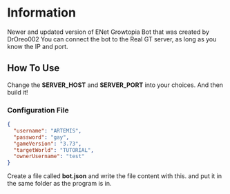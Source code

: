 # Information
Newer and updated version of ENet Growtopia Bot that was created by DrOreo002
You can connect the bot to the Real GT server, as long as you know the IP and port.
## How To Use
Change the **SERVER_HOST** and **SERVER_PORT** into your choices.
And then build it!
### Configuration File
```json
{
  "username": "ARTEMIS",
  "password": "gay",
  "gameVersion": "3.73",
  "targetWorld": "TUTORIAL",
  "ownerUsername": "test"
}
```
Create a file called **bot.json** and write the file content with this. and put it in the same folder as the program is in.
